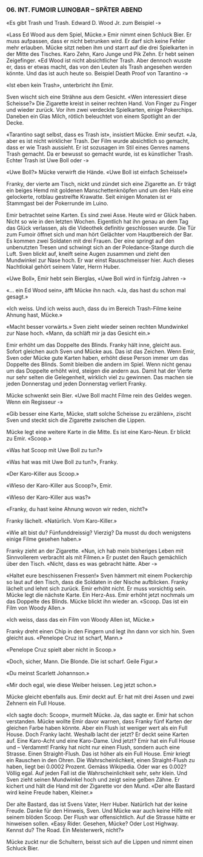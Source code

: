 ### 06. INT. FUMOIR LUINOBAR – SPÄTER ABEND

«Es gibt Trash und Trash. Edward D. Wood Jr. zum Beispiel -»

«Lass Ed Wood aus dem Spiel, Mücke.» Emir nimmt einen Schluck Bier. Er muss aufpassen, dass er nicht betrunken wird. Er darf sich keine Fehler mehr erlauben. Mücke sitzt neben ihm und starrt auf die drei Spielkarten in der Mitte des Tisches. Karo Zehn, Karo Junge und Pik Zehn. Er hebt seinen Zeigefinger. «Ed Wood ist nicht absichtlicher Trash. Aber dennoch wusste er, dass er etwas macht, das von den Leuten als Trash angesehen werden könnte. Und das ist auch heute so. Beispiel Death Proof von Tarantino -»

«Ist eben kein Trash», unterbricht ihn Emir. 

Sven wischt sich eine Strähne aus dem Gesicht. «Wen interessiert diese Scheisse?» Die Zigarette kreist in seiner rechten Hand. Von Finger zu Finger und wieder zurück. Vor ihm zwei verdeckte Spielkarten, einige Pokerchips. Daneben ein Glas Milch, rötlich beleuchtet von einem Spotlight an der Decke.

«Tarantino sagt selbst, dass es Trash ist», insistiert Mücke. Emir seufzt. «Ja, aber es ist nicht wirklicher Trash. Der Film wurde absichtlich so gemacht, dass er wie Trash aussieht. Er ist sozusagen im Stil eines Genres namens Trash gemacht. Da er bewusst so gemacht wurde, ist es künstlicher Trash. Echter Trash ist Uwe Boll oder -»

«Uwe Boll?» Mücke verwirft die Hände. «Uwe Boll ist einfach Scheisse!»

Franky, der vierte am Tisch, nickt und zündet sich eine Zigarette an. Er trägt ein beiges Hemd mit goldenen Manschettenknöpfen und um den Hals eine gelockerte, rotblau gestreifte Krawatte. Seit einigen Monaten ist er Stammgast bei der Pokerrunde im Luino.

Emir betrachtet seine Karten. Es sind zwei Asse. Heute wird er Glück haben. Nicht so wie in den letzten Wochen. Eigentlich hat ihn genau an dem Tag das Glück verlassen, als die Videothek definitiv geschlossen wurde. Die Tür zum Fumoir öffnet sich und man hört Gelächter vom Hauptbereich der Bar. Es kommen zwei Soldaten mit drei Frauen. Der eine springt auf den unbenutzten Tresen und schwingt sich an der Poledance-Stange durch die Luft. Sven blickt auf, kneift seine Augen zusammen und zieht den Mundwinkel zur Nase hoch. Er war einst Rausschmeisser hier. Auch dieses Nachtlokal gehört seinem Vater, Herrn Huber.

«Uwe Boll», Emir hebt sein Bierglas, «Uwe Boll wird in fünfzig Jahren -»

«... ein Ed Wood sein», äfft Mücke ihn nach. «Ja, das hast du schon mal gesagt.»

«Ich weiss. Und ich weiss auch, dass du im Bereich Trash-Filme keine Ahnung hast, Mücke.»

«Macht besser vorwärts.» Sven zieht wieder seinen rechten Mundwinkel zur Nase hoch. «Mann, da schläft mir ja das Gesicht ein.»

Emir erhöht um das Doppelte des Blinds. Franky hält inne, gleicht aus. Sofort gleichen auch Sven und Mücke aus. Das ist das Zeichen. Wenn Emir, Sven oder Mücke gute Karten haben, erhöht diese Person immer um das Doppelte des Blinds. Somit bleiben die andern im Spiel. Wenn nicht genau um das Doppelte erhöht wird, steigen die andern aus. Damit hat der Vierte nur sehr selten die Gelegenheit, wirklich viel zu gewinnen. Das machen sie jeden Donnerstag und jeden Donnerstag verliert Franky.

Mücke schwenkt sein Bier. «Uwe Boll macht Filme rein des Geldes wegen. Wenn ein Regisseur -»

«Gib besser eine Karte, Mücke, statt solche Scheisse zu erzählen», zischt Sven und steckt sich die Zigarette zwischen die Lippen.

Mücke legt eine weitere Karte in die Mitte. Es ist eine Karo-Neun. Er blickt zu Emir. «Scoop.»

«Was hat Scoop mit Uwe Boll zu tun?»

«Was hat was mit Uwe Boll zu tun?», Franky.

«Der Karo-Killer aus Scoop.»

«Wieso der Karo-Killer aus Scoop?», Emir.

«Wieso der Karo-Killer aus was?»

«Franky, du hast keine Ahnung wovon wir reden, nicht?»

Franky lächelt. «Natürlich. Vom Karo-Killer.»

«Wie alt bist du? Fünfunddreissig? Vierzig? Da musst du doch wenigstens einige Filme gesehen haben.»

Franky zieht an der Zigarette. «Nun, ich hab mein bisheriges Leben mit Sinnvollerem verbracht als mit Filmen.» Er pustet den Rauch gemächlich über den Tisch. «Nicht, dass es was gebracht hätte. Aber -»

«Haltet eure beschissenen Fressen!» Sven hämmert mit einem Pockerchip so laut auf den Tisch, dass die Soldaten in der Nische aufblicken. Franky lächelt und lehnt sich zurück. Emir erhöht nicht. Er muss vorsichtig sein. Mücke legt die nächste Karte. Ein Herz-Ass. Emir erhöht jetzt nochmals um das Doppelte des Blinds. Mücke blickt ihn wieder an. «Scoop. Das ist ein Film von Woody Allen.»

«Ich weiss, dass das ein Film von Woody Allen ist, Mücke.»

Franky dreht einen Chip in den Fingern und legt ihn dann vor sich hin. Sven gleicht aus. «Penelope Cruz ist scharf, Mann.»

«Penelope Cruz spielt aber nicht in Scoop.»

«Doch, sicher, Mann. Die Blonde. Die ist scharf. Geile Figur.»

«Du meinst Scarlett Johannson.»

«Mir doch egal, wie diese Weiber heissen. Leg jetzt schon.»

Mücke gleicht ebenfalls aus. Emir deckt auf. Er hat mit drei Assen und zwei Zehnern ein Full House.

«Ich sagte doch: Scoop», murmelt Mücke. Ja, das sagte er. Emir hat schon verstanden. Mücke wollte Emir davor warnen, dass Franky fünf Karten der gleichen Farbe haben könnte. Aber ein Flush ist weniger wert als ein Full House. Doch Franky lacht. Weshalb lacht der jetzt? Er deckt seine Karten auf. Eine Karo-Acht und eine Karo-Dame. Und jetzt? Emir hat ein Full House und – Verdammt! Franky hat nicht nur einen Flush, sondern auch eine Strasse. Einen Straight-Flush. Das ist höher als ein Full House. Emir kriegt ein Rauschen in den Ohren. Die Wahrscheinlichkeit, einen Straight-Flush zu haben, liegt bei 0.0002 Prozent. Gemäss Wikipedia. Oder war es 0.002? Völlig egal. Auf jeden Fall ist die Wahrscheinlichkeit sehr, sehr klein. Und Sven zieht seinen Mundwinkel hoch und zeigt seine gelben Zähne. Er kichert und hält die Hand mit der Zigarette vor den Mund. «Der alte Bastard wird keine Freude haben, Kleiner.»

Der alte Bastard, das ist Svens Vater, Herr Huber. Natürlich hat der keine Freude. Danke für den Hinweis, Sven. Und Mücke war auch keine Hilfe mit seinem blöden Scoop. Der Flush war offensichtlich. Auf die Strasse hätte er hinweisen sollen. «Easy Rider. Gesehen, Mücke? Oder Lost Highway. Kennst du? The Road. Ein Meisterwerk, nicht?»

Mücke zuckt nur die Schultern, beisst sich auf die Lippen und nimmt einen Schluck Bier.